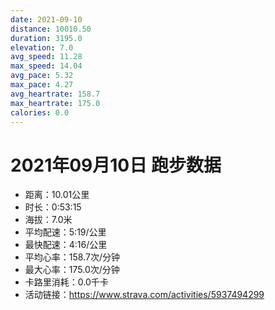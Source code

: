 ```yaml
---
date: 2021-09-10
distance: 10010.50
duration: 3195.0
elevation: 7.0
avg_speed: 11.28
max_speed: 14.04
avg_pace: 5.32
max_pace: 4.27
avg_heartrate: 158.7
max_heartrate: 175.0
calories: 0.0
---
```


# 2021年09月10日 跑步数据

- 距离：10.01公里
- 时长：0:53:15
- 海拔：7.0米
- 平均配速：5:19/公里
- 最快配速：4:16/公里
- 平均心率：158.7次/分钟
- 最大心率：175.0次/分钟
- 卡路里消耗：0.0千卡
- 活动链接：https://www.strava.com/activities/5937494299
